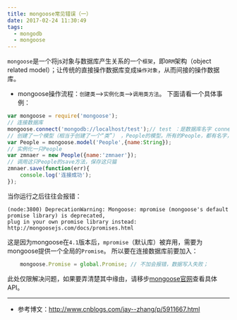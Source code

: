```yaml
---
title: mongoose常见错误（一）
date: 2017-02-24 11:30:49
tags:
  - mongodb
  - mongoose
---
```

`mongoose`是一个将js对象与数据库产生关系的一个`框架`，即`ORM`架构（object related model）；让传统的直接操作数据库变成`操作对象`，从而间接的操作数据库。

<!--more-->

* mongoose操作流程：`创建类`——>`实例化类`——>`调用类方法`。
下面请看一个具体事例：
```javascript
var mongoose = require('mongoose');
// 连接数据库
mongoose.connect('mongodb://localhost/test');// test ：是数据库名字 connections
// 创建了一个模型（相当于创建了一个“类”） ，People的模型。所有的People，都有名字，是字符串类型，
var People = mongoose.model('People',{name:String});
// 实例化一只People
var zmnaer = new People({name:'zmnaer'});
// 调用这只People的save方法，保存这只猫
zmnaer.save(function(err){
    console.log('连接成功');
});
```
当你运行之后往往会报错：

    (node:3800) DeprecationWarning: Mongoose: mpromise (mongoose's default promise library) is deprecated,
    plug in your own promise library instead: http://mongoosejs.com/docs/promises.html

这是因为mongoose在`4.1`版本后，`mpromise`（默认库）被弃用，需要为mongoose提供一个全局的`Promise`。
所以要在连接数据库前要加入：
```javascript
    mongoose.Promise = global.Promise; // 不加会报错，数据写入失败；
```
此处仅限解决问题，如果要弄清楚其中缘由，请移步[mongoose官网](http://mongoosejs.com/ "mongoose官网")查看具体API。

-----
* 参考博文：http://www.cnblogs.com/jay--zhang/p/5911667.html










